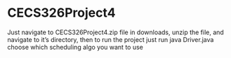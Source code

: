 # CECS326Project4
Just navigate to CECS326Project4.zip file in downloads, unzip the file,
and navigate to it’s directory, then to run the project just run
java Driver.java
choose which scheduling algo you want to use
